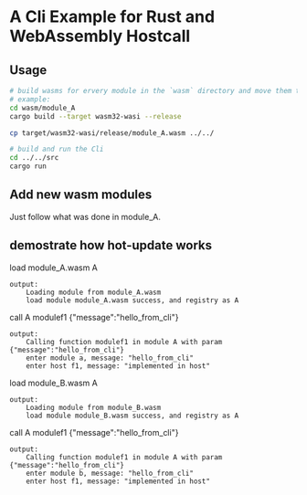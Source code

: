 # A Cli Example for Rust and WebAssembly Hostcall

## Usage

```bash
# build wasms for ervery module in the `wasm` directory and move them to the root directory
# example:
cd wasm/module_A
cargo build --target wasm32-wasi --release

cp target/wasm32-wasi/release/module_A.wasm ../../

# build and run the Cli
cd ../../src
cargo run
```

## Add new wasm modules

Just follow what was done in module_A.


## demostrate how hot-update works

load module_A.wasm A
```
output:
    Loading module from module_A.wasm
    load module module_A.wasm success, and registry as A
```

call A modulef1 {"message":"hello_from_cli"}
```
output:
    Calling function modulef1 in module A with param {"message":"hello_from_cli"}
    enter module a, message: "hello_from_cli"
    enter host f1, message: "implemented in host"
```

load module_B.wasm A
```
output:
    Loading module from module_B.wasm
    load module module_B.wasm success, and registry as A
```
call A modulef1 {"message":"hello_from_cli"}
```
output:
    Calling function modulef1 in module A with param {"message":"hello_from_cli"}
    enter module b, message: "hello_from_cli"
    enter host f1, message: "implemented in host"
```

